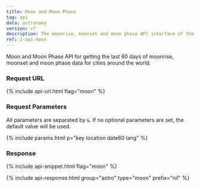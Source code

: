 ```yaml
---
title: Moon and Moon Phase
tag: api
data: astronomy
version: v7
description: The moonrise, moonset and moon phase API interface of the mild weather provides the moonrise, moonset and hourly moon phase data for global cities in the last 60 days
ref: 2-api-moon
---
```


Moon and Moon Phase API for getting the last 60 days of moonrise, moonset and moon phase data for cities around the world.

### Request URL

{% include api-url.html flag="moon" %}

### Request Parameters

All parameters are separated by `&`. If no optional parameters are set, the default value will be used.

{% include params.html p="key location date60 lang" %}

### Response

{% include api-snippet.html flag="moon" %}

{% include api-response.html group="astro" type="moon" prefix="nil" %}
